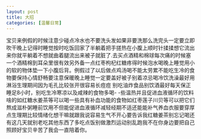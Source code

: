 ```yaml
---
layout: post
title: 大招
categories: [温馨日常]
---
```


宝贝来例假的时候注意少碰点冷水也不要洗头发如果非要洗那么洗完头一定要立即吹干晚上记得时睡觉按时吃饭回家了半躺着把手搓热在小腹上顺时针揉揉想它流出来你就平躺着不想就曲着腿流出来被子就脏了.去买点酒精和棉球每次痛的时候塞一个酒精棉到耳朵里很有效另外备一点红枣枸杞红糖疼得时候泡水喝晚上睡觉用小的软的物体垫一下小腹后背。例假过了以后做点鸡汤喝不能太劳累不能吃生冷的食物要保持心情舒畅要注意保暖晚上睡觉一定要盖好被子别着凉忌喝冷饮洗澡最好用淋浴生理期间因为毛孔比较张开很容易长痘痘 别吃油炸食品别饮酒最好每天保正睡足8小时，别吃生冷寒凉以及咸辣的食物多喝- -些温热并且促进血液循环的饮料啥的如红糖水姜茶等可以喝一些具有补血功能的食物如红枣莲子川贝等可以把它们熬成滋朴粥睡前饮用不但能促进血液循环减轻经期不适还能能补气养血衣服要穿厚点生理期比较情绪化想干嘛就跟我说容易生气不开心要告诉我红糖姜茶别忘记喝还有这几天就别老吃其他东西了多吃点饭别做激烈运动别乱跑我不在你身边要把自己照顾好宝贝辛苦了我会一直陪着你️。
